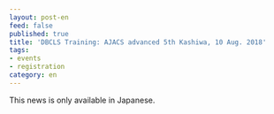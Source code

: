```yaml
---
layout: post-en
feed: false
published: true
title: 'DBCLS Training: AJACS advanced 5th Kashiwa, 10 Aug. 2018'
tags:
- events
- registration
category: en
---
```

This news is only available in Japanese.
